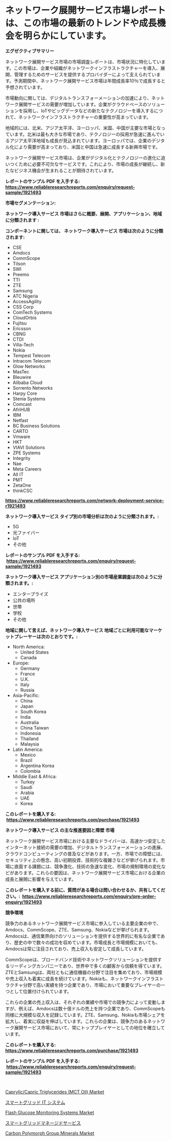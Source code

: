 <p><h1>ネットワーク展開サービス市場レポートは、この市場の最新のトレンドや成長機会を明らかにしています。</h1></p><p><strong>エグゼクティブサマリー</strong></p>
<p><p>ネットワーク展開サービス市場の市場調査レポートは、市場状況に特化しています。この市場は、企業や組織がネットワークインフラストラクチャーを導入、展開、管理するためのサービスを提供するプロバイダーによって支えられています。予測期間中、ネットワーク展開サービス市場は年間成長率10％で成長すると予想されています。</p><p>市場動向に関しては、デジタルトランスフォーメーションの加速により、ネットワーク展開サービスの需要が増加しています。企業がクラウドベースのソリューションを採用し、IoTやビッグデータなどの新たなテクノロジーを導入するにつれて、ネットワークインフラストラクチャーの重要性が高まっています。</p><p>地域的には、北米、アジア太平洋、ヨーロッパ、米国、中国が主要な市場となっています。北米は最も大きな市場であり、テクノロジーの採用が急速に進んでいるアジア太平洋地域も成長が見込まれています。ヨーロッパでは、企業のデジタル化により需要が高まっており、米国と中国は急速に成長する新興市場です。</p><p>ネットワーク展開サービス市場は、企業がデジタル化とテクノロジーの進化に追いつくために必要不可欠なサービスです。これにより、市場の成長が継続し、新たなビジネス機会が生まれることが期待されています。</p></p>
<p><strong>レポートのサンプル PDF を入手する: <a href="https://www.reliableresearchreports.com/enquiry/request-sample/1921493">https://www.reliableresearchreports.com/enquiry/request-sample/1921493</a></strong></p>
<p><strong>市場セグメンテーション:</strong></p>
<p><strong> ネットワーク導入サービス 市場はさらに概要、展開、アプリケーション、地域に分類されます :</strong></p>
<p><strong>コンポーネントに関しては、 ネットワーク導入サービス 市場は次のように分類されます: &nbsp;</strong></p>
<p><ul><li>CSE</li><li>Amdocs</li><li>CommScope</li><li>Tilson</li><li>SWI</li><li>Preemo</li><li>TTI</li><li>ZTE</li><li>Samsung</li><li>ATC Nigeria</li><li>AccessAgility</li><li>CSS Corp</li><li>ComTech Systems</li><li>CloudOrbis</li><li>Fujitsu</li><li>Ericsson</li><li>CBNG</li><li>CTDI</li><li>Villa-Tech</li><li>Nokia</li><li>Tempest Telecom</li><li>Intracom Telecom</li><li>Glow Networks</li><li>MasTec</li><li>Bleuwire</li><li>Alibaba Cloud</li><li>Sorrento Networks</li><li>Harpy Core</li><li>Stenia Systems</li><li>Comcast</li><li>AfriHUB</li><li>IBM</li><li>Netfast</li><li>BC Business Solutions</li><li>CARTO</li><li>Vmware</li><li>HKT</li><li>VIAVI Solutions</li><li>ZPE Systems</li><li>Integrity</li><li>Nae</li><li>Meta Careers</li><li>All IT</li><li>PMT</li><li>ZetaOne</li><li>thinkCSC</li></ul></p>
<p><strong><a href="https://www.reliableresearchreports.com/network-deployment-service-r1921493">https://www.reliableresearchreports.com/network-deployment-service-r1921493</a></strong></p>
<p><strong> ネットワーク導入サービス タイプ別の市場分析は次のように分類されます。:</strong></p>
<p><ul><li>5G</li><li>光ファイバー</li><li>IoT</li><li>その他</li></ul></p>
<p><strong>レポートのサンプル PDF を入手する: &nbsp;<a href="https://www.reliableresearchreports.com/enquiry/request-sample/1921493">https://www.reliableresearchreports.com/enquiry/request-sample/1921493</a></strong></p>
<p><strong> ネットワーク導入サービス アプリケーション別の市場産業調査は次のように分類されます。:</strong></p>
<p><ul><li>エンタープライズ</li><li>公共の場所</li><li>世帯</li><li>学校</li><li>その他</li></ul></p>
<p><strong>地域に関して言えば、ネットワーク導入サービス 地域ごとに利用可能なマーケットプレーヤーは次のとおりです。:</strong></p>
<p><ul>
    <li>
        North America:
        <ul>
            <li>United States</li>
            <li>Canada</li>
        </ul>
    </li>
    <li>
        Europe:
        <ul>
            <li>Germany</li>
            <li>France</li>
            <li>U.K.</li>
            <li>Italy</li>
            <li>Russia</li>
        </ul>
    </li>
    <li>
        Asia-Pacific:
        <ul>
            <li>China</li>
            <li>Japan</li>
            <li>South Korea</li>
            <li>India</li>
            <li>Australia</li>
            <li>China Taiwan</li>
            <li>Indonesia</li>
            <li>Thailand</li>
            <li>Malaysia</li>
        </ul>
    </li>
    <li>
        Latin America:
        <ul>
            <li>Mexico</li>
            <li>Brazil</li>
            <li>Argentina Korea</li>
            <li>Colombia</li>
        </ul>
    </li>
    <li>
        Middle East & Africa:
        <ul>
            <li>Turkey</li>
            <li>Saudi</li>
            <li>Arabia</li>
            <li>UAE</li>
            <li>Korea</li>
        </ul>
    </li>
    </ul></p>
<p><strong>このレポートを購入する: &nbsp;<a href="https://www.reliableresearchreports.com/purchase/1921493">https://www.reliableresearchreports.com/purchase/1921493</a></strong></p>
<p><strong>ネットワーク導入サービス の主な推進要因と障壁 市場</strong></p>
<p><p>ネットワーク展開サービス市場における主要なドライバーは、高速かつ安定したインターネット接続の需要の増加、デジタルトランスフォーメーションの進展、クラウドコンピューティングの普及などがあります。一方、市場での障壁には、セキュリティ上の懸念、高い初期投資、技術的な複雑さなどが挙げられます。市場に直面する課題には、競争激化、技術の急速な変化、市場の規制環境の変化などがあります。これらの要因は、ネットワーク展開サービス市場における企業の成長と展開に影響を与えています。</p></p>
<p><strong>このレポートを購入する前に、質問がある場合は問い合わせるか、共有してください。:&nbsp; <a href="https://www.reliableresearchreports.com/enquiry/pre-order-enquiry/1921493">https://www.reliableresearchreports.com/enquiry/pre-order-enquiry/1921493</a></strong></p>
<p><strong>競争環境</strong></p>
<p><p>競争力のあるネットワーク展開サービス市場に参入している主要企業の中で、Amdocs、CommScope、ZTE、Samsung、Nokiaなどが挙げられます。Amdocsは、通信業界向けのソリューションを提供する世界的に有名な企業であり、歴史の中で数々の成功を収めています。市場成長と市場規模においても、Amdocsは常に注目されており、売上収入も安定して成長しています。</p><p>CommScopeは、ブロードバンド技術やネットワークソリューションを提供するリーディングカンパニーであり、世界中で多くの顧客から信頼を得ています。ZTEとSamsungは、両社ともに通信機器の分野で注目を集めており、市場規模や売上収入も着実に成長を続けています。Nokiaも、ネットワークインフラストラクチャ分野で高い実績を持つ企業であり、市場において重要なプレイヤーの一つとして位置付けられています。</p><p>これらの企業の売上収入は、それぞれの業績や市場での競争力によって変動しますが、例えば、Amdocsは数十億ドルの売上を持つ企業であり、CommScopeも同様に大規模な収入を記録しています。ZTE、Samsung、Nokiaも市場シェアを拡大し、着実に収益を伸ばしています。これらの企業は、競争力のあるネットワーク展開サービス市場において、常にトッププレイヤーとしての地位を確立しています。</p></p>
<p><strong>このレポートを購入する: &nbsp; <a href="https://www.reliableresearchreports.com/purchase/1921493">https://www.reliableresearchreports.com/purchase/1921493</a></strong></p>
<p><strong>レポートのサンプル PDF を入手する: &nbsp;<a href="https://www.reliableresearchreports.com/enquiry/request-sample/1921493">https://www.reliableresearchreports.com/enquiry/request-sample/1921493</a></strong><strong></strong></p>
<p>&nbsp;</p>
<p><p><a href="https://issuu.com/reportprime-2/docs/capryliccapric-triglycerides-mct-oil-market-size-2">Caprylic/Capric Triglycerides (MCT Oil) Market</a></p><p><a href="https://github.com/deonnorth8/Market-Research-Report-List-1/blob/main/189303248125.md">スマートグリッド IT システム</a></p><p><a href="https://github.com/arionmp/Market-Research-Report-List-3/blob/main/flash-glucose-monitoring-systems-market.md">Flash Glucose Monitoring Systems Market</a></p><p><a href="https://github.com/jkjreqjscoxx7/Market-Research-Report-List-2/blob/main/993809348126.md">スマートグリッドマネージドサービス</a></p><p><a href="https://issuu.com/reportprime-2/docs/carbon-polymorph-group-minerals-market-size-2030.p">Carbon Polymorph Group Minerals Market</a></p></p>